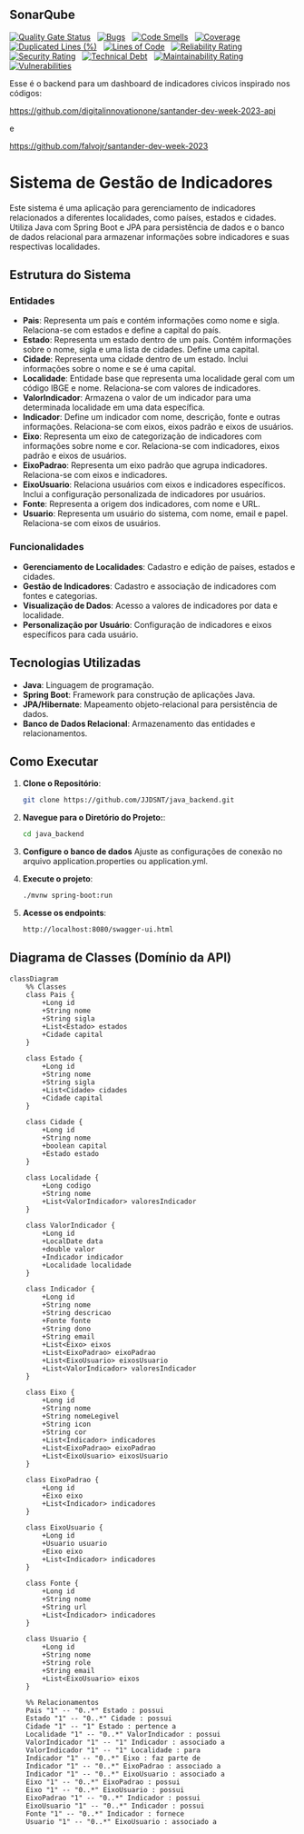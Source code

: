 ## SonarQube

[![Quality Gate Status](https://sonarcloud.io/api/project_badges/measure?project=JJDSNT_java_backend&metric=alert_status)](https://sonarcloud.io/summary/new_code?id=JJDSNT_java_backend)
&nbsp;
[![Bugs](https://sonarcloud.io/api/project_badges/measure?project=JJDSNT_java_backend&metric=bugs)](https://sonarcloud.io/summary/new_code?id=JJDSNT_java_backend)
&nbsp;
[![Code Smells](https://sonarcloud.io/api/project_badges/measure?project=JJDSNT_java_backend&metric=code_smells)](https://sonarcloud.io/summary/new_code?id=JJDSNT_java_backend)
&nbsp;
[![Coverage](https://sonarcloud.io/api/project_badges/measure?project=JJDSNT_java_backend&metric=coverage)](https://sonarcloud.io/summary/new_code?id=JJDSNT_java_backend)
&nbsp;
[![Duplicated Lines (%)](https://sonarcloud.io/api/project_badges/measure?project=JJDSNT_java_backend&metric=duplicated_lines_density)](https://sonarcloud.io/summary/new_code?id=JJDSNT_java_backend)
&nbsp;
[![Lines of Code](https://sonarcloud.io/api/project_badges/measure?project=JJDSNT_java_backend&metric=ncloc)](https://sonarcloud.io/summary/new_code?id=JJDSNT_java_backend)
&nbsp;
[![Reliability Rating](https://sonarcloud.io/api/project_badges/measure?project=JJDSNT_java_backend&metric=reliability_rating)](https://sonarcloud.io/summary/new_code?id=JJDSNT_java_backend)
&nbsp;
[![Security Rating](https://sonarcloud.io/api/project_badges/measure?project=JJDSNT_java_backend&metric=security_rating)](https://sonarcloud.io/summary/new_code?id=JJDSNT_java_backend)
&nbsp;
[![Technical Debt](https://sonarcloud.io/api/project_badges/measure?project=JJDSNT_java_backend&metric=sqale_index)](https://sonarcloud.io/summary/new_code?id=JJDSNT_java_backend)
&nbsp;
[![Maintainability Rating](https://sonarcloud.io/api/project_badges/measure?project=JJDSNT_java_backend&metric=sqale_rating)](https://sonarcloud.io/summary/new_code?id=JJDSNT_java_backend)
&nbsp;
[![Vulnerabilities](https://sonarcloud.io/api/project_badges/measure?project=JJDSNT_java_backend&metric=vulnerabilities)](https://sonarcloud.io/summary/new_code?id=JJDSNT_java_backend)


Esse é o backend para um dashboard de indicadores civicos inspirado nos códigos:

https://github.com/digitalinnovationone/santander-dev-week-2023-api

e

https://github.com/falvojr/santander-dev-week-2023


# Sistema de Gestão de Indicadores

Este sistema é uma aplicação para gerenciamento de indicadores relacionados a diferentes localidades, como países, estados e cidades. Utiliza Java com Spring Boot e JPA para persistência de dados e o banco de dados relacional para armazenar informações sobre indicadores e suas respectivas localidades.

## Estrutura do Sistema

### Entidades

- **Pais**: Representa um país e contém informações como nome e sigla. Relaciona-se com estados e define a capital do país.
- **Estado**: Representa um estado dentro de um país. Contém informações sobre o nome, sigla e uma lista de cidades. Define uma capital.
- **Cidade**: Representa uma cidade dentro de um estado. Inclui informações sobre o nome e se é uma capital.
- **Localidade**: Entidade base que representa uma localidade geral com um código IBGE e nome. Relaciona-se com valores de indicadores.
- **ValorIndicador**: Armazena o valor de um indicador para uma determinada localidade em uma data específica.
- **Indicador**: Define um indicador com nome, descrição, fonte e outras informações. Relaciona-se com eixos, eixos padrão e eixos de usuários.
- **Eixo**: Representa um eixo de categorização de indicadores com informações sobre nome e cor. Relaciona-se com indicadores, eixos padrão e eixos de usuários.
- **EixoPadrao**: Representa um eixo padrão que agrupa indicadores. Relaciona-se com eixos e indicadores.
- **EixoUsuario**: Relaciona usuários com eixos e indicadores específicos. Inclui a configuração personalizada de indicadores por usuários.
- **Fonte**: Representa a origem dos indicadores, com nome e URL.
- **Usuario**: Representa um usuário do sistema, com nome, email e papel. Relaciona-se com eixos de usuários.

### Funcionalidades

- **Gerenciamento de Localidades**: Cadastro e edição de países, estados e cidades.
- **Gestão de Indicadores**: Cadastro e associação de indicadores com fontes e categorias.
- **Visualização de Dados**: Acesso a valores de indicadores por data e localidade.
- **Personalização por Usuário**: Configuração de indicadores e eixos específicos para cada usuário.

## Tecnologias Utilizadas

- **Java**: Linguagem de programação.
- **Spring Boot**: Framework para construção de aplicações Java.
- **JPA/Hibernate**: Mapeamento objeto-relacional para persistência de dados.
- **Banco de Dados Relacional**: Armazenamento das entidades e relacionamentos.

## Como Executar

1. **Clone o Repositório**:
   ```bash
   git clone https://github.com/JJDSNT/java_backend.git
   ```
2. **Navegue para o Diretório do Projeto:**:
   ```bash
   cd java_backend
   ```
3. **Configure o banco de dados** Ajuste as configurações de conexão no arquivo application.properties ou application.yml.

4. **Execute o projeto**:  
   ```bash
   ./mvnw spring-boot:run
   ```
4. **Acesse os endpoints**:  
   ```bash
   http://localhost:8080/swagger-ui.html
   ```



## Diagrama de Classes (Domínio da API)
```mermaid
classDiagram
    %% Classes
    class Pais {
        +Long id
        +String nome
        +String sigla
        +List<Estado> estados
        +Cidade capital
    }

    class Estado {
        +Long id
        +String nome
        +String sigla
        +List<Cidade> cidades
        +Cidade capital
    }

    class Cidade {
        +Long id
        +String nome
        +boolean capital
        +Estado estado
    }

    class Localidade {
        +Long codigo
        +String nome
        +List<ValorIndicador> valoresIndicador
    }

    class ValorIndicador {
        +Long id
        +LocalDate data
        +double valor
        +Indicador indicador
        +Localidade localidade
    }

    class Indicador {
        +Long id
        +String nome
        +String descricao
        +Fonte fonte
        +String dono
        +String email
        +List<Eixo> eixos
        +List<EixoPadrao> eixoPadrao
        +List<EixoUsuario> eixosUsuario
        +List<ValorIndicador> valoresIndicador
    }

    class Eixo {
        +Long id
        +String nome
        +String nomeLegivel
        +String icon
        +String cor
        +List<Indicador> indicadores
        +List<EixoPadrao> eixoPadrao
        +List<EixoUsuario> eixosUsuario
    }

    class EixoPadrao {
        +Long id
        +Eixo eixo
        +List<Indicador> indicadores
    }

    class EixoUsuario {
        +Long id
        +Usuario usuario
        +Eixo eixo
        +List<Indicador> indicadores
    }

    class Fonte {
        +Long id
        +String nome
        +String url
        +List<Indicador> indicadores
    }

    class Usuario {
        +Long id
        +String nome
        +String role
        +String email
        +List<EixoUsuario> eixos
    }

    %% Relacionamentos
    Pais "1" -- "0..*" Estado : possui
    Estado "1" -- "0..*" Cidade : possui
    Cidade "1" -- "1" Estado : pertence a
    Localidade "1" -- "0..*" ValorIndicador : possui
    ValorIndicador "1" -- "1" Indicador : associado a
    ValorIndicador "1" -- "1" Localidade : para
    Indicador "1" -- "0..*" Eixo : faz parte de
    Indicador "1" -- "0..*" EixoPadrao : associado a
    Indicador "1" -- "0..*" EixoUsuario : associado a
    Eixo "1" -- "0..*" EixoPadrao : possui
    Eixo "1" -- "0..*" EixoUsuario : possui
    EixoPadrao "1" -- "0..*" Indicador : possui
    EixoUsuario "1" -- "0..*" Indicador : possui
    Fonte "1" -- "0..*" Indicador : fornece
    Usuario "1" -- "0..*" EixoUsuario : associado a
```

